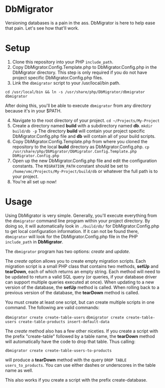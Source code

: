 # DbMigrator
Versioning databases is a pain in the ass. DbMigrator is here to help ease that pain. Let's see how that'll work.

# Setup
1. Clone this repository into your PHP `include_path`.
2. Copy DbMigrator.Config.Template.php to DbMigrator.Config.php in the DbMigrator directory. This step is only required if you do not have project specific DbMigrator.Config.php files.
3. Link the `dbmigrator` script to your /usr/local/bin path.

`cd /usr/local/bin && ln -s /usr/share/php/DbMigrator/dbmigrator dbmigrator`

After doing this, you'll be able to execute `dbmigrator` from any directory because it's in your $PATH.

4. Navigate to the root directory of your project. `cd ~/Projects/My-Project`
5. Create a directory named __build__ with a subdirectory named __db__. `mkdir build/db -p` The directory __build__ will contain your project specific DbMigrator.Config.php file and __db__ will contain all of your build scripts.
6. Copy DbMigrator.Config.Template.php from where you cloned the repository to the local __build__ directory as DbMigrator.Config.php. `cp /usr/share/php/DbMigrator/DbMigrator.Config.Template.php DbMigrator.Config.php`
7. Open up the new DbMigrator.Config.php file and edit the configuration constants. The `MIGRATION_PATH` constant should be set to `/home/vmc/Projects/My-Project/build/db` or whatever the full path is to your project.
8. You're all set up now!

# Usage
Using DbMigrator is very simple. Generally, you'll execute everything from the `dbmigrator` command line program within your project directory. By doing so, it will automatically look in `./build/db/` for DbMigrator.Config.php to get local configuration information. If it can not be found there, `dbmigrator` will look for the DbMigrator.Config.php file in the PHP `include_path` in __DbMigrator__.

The `dbmigrator` program has two options: _create_ and _update_.

The _create_ option allows you to create empty migration scripts. Each migration script is a small PHP class that contains two methods, __setUp__ and __tearDown__, each of which returns an empty string. Each method will need to be updated to return a valid SQL query (or queries, if your database driver can support multiple queries executed at once). When updating to a new version of the database, the __setUp__ method is called. When rolling back to a previous version of the database, the __tearDown__ method is called.

You must create at least one script, but can create multiple scripts in one command. The following are valid commands:

`dbmigrator create create-table-users`
`dbmigrator create create-table-users create-table-products insert-default-data`

The _create_ method also has a few other niceties. If you create a script with the prefix "create-table" followed by a table name, the __tearDown__ method will automatically have the code to drop that table. Thus calling:

`dbmigrator create create-table-users-to-products` 

will produce a __tearDown__ method with the query `DROP TABLE users_to_products`. You can use either dashes or underscores in the table name as well.

This also works if you create a script with the prefix create-database.

